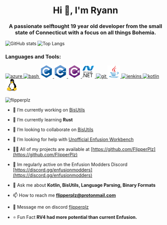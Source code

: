 <h1 align="center">Hi 👋, I'm Ryann</h1>
<h3 align="center">A passionate selftought 19 year old developer from the small state of Connecticut with a focus on all things Bohemia.</h3>

![GitHub stats](https://github-readme-stats.vercel.app/api?username=flipperplz&count_private=true&show_icons=true&theme=transparent)
![Top Langs](https://github-readme-stats.vercel.app/api/top-langs/?username=flipperplz&layout=compact&theme=transparent)

<h3 align="left">Languages and Tools:</h3>
<p align="left"> <a href="https://azure.microsoft.com/en-in/" target="_blank" rel="noreferrer"> <img src="https://www.vectorlogo.zone/logos/microsoft_azure/microsoft_azure-icon.svg" alt="azure" width="40" height="40"/> </a> <a href="https://www.gnu.org/software/bash/" target="_blank" rel="noreferrer"> <img src="https://www.vectorlogo.zone/logos/gnu_bash/gnu_bash-icon.svg" alt="bash" width="40" height="40"/> </a> <a href="https://www.cprogramming.com/" target="_blank" rel="noreferrer"> <img src="https://raw.githubusercontent.com/devicons/devicon/master/icons/c/c-original.svg" alt="c" width="40" height="40"/> </a> <a href="https://www.w3schools.com/cpp/" target="_blank" rel="noreferrer"> <img src="https://raw.githubusercontent.com/devicons/devicon/master/icons/cplusplus/cplusplus-original.svg" alt="cplusplus" width="40" height="40"/> </a> <a href="https://www.w3schools.com/cs/" target="_blank" rel="noreferrer"> <img src="https://raw.githubusercontent.com/devicons/devicon/master/icons/csharp/csharp-original.svg" alt="csharp" width="40" height="40"/> </a> <a href="https://dotnet.microsoft.com/" target="_blank" rel="noreferrer"> <img src="https://raw.githubusercontent.com/devicons/devicon/master/icons/dot-net/dot-net-original-wordmark.svg" alt="dotnet" width="40" height="40"/> </a> <a href="https://git-scm.com/" target="_blank" rel="noreferrer"> <img src="https://www.vectorlogo.zone/logos/git-scm/git-scm-icon.svg" alt="git" width="40" height="40"/> </a> <a href="https://www.java.com" target="_blank" rel="noreferrer"> <img src="https://raw.githubusercontent.com/devicons/devicon/master/icons/java/java-original.svg" alt="java" width="40" height="40"/> </a> <a href="https://www.jenkins.io" target="_blank" rel="noreferrer"> <img src="https://www.vectorlogo.zone/logos/jenkins/jenkins-icon.svg" alt="jenkins" width="40" height="40"/> </a> <a href="https://kotlinlang.org" target="_blank" rel="noreferrer"> <img src="https://www.vectorlogo.zone/logos/kotlinlang/kotlinlang-icon.svg" alt="kotlin" width="40" height="40"/> </a> <a href="https://www.linux.org/" target="_blank" rel="noreferrer"> <img src="https://raw.githubusercontent.com/devicons/devicon/master/icons/linux/linux-original.svg" alt="linux" width="40" height="40"/> </a> </p>

<p><img align="center" src="https://github-readme-streak-stats.herokuapp.com/?user=flipperplz&" alt="flipperplz" /></p>

- 🔭 I’m currently working on [BisUtils](https://github.com/FlipperPlz/BisUtils)

- 🌱 I’m currently learning **Rust**

- 👯 I’m looking to collaborate on [BisUtils](https://github.com/FlipperPlz/BisUtils)

- 🤝 I’m looking for help with [Unofficial Enfusion Workbench](https://github.com/FlipperPlz/Enfusion-Workbench)

- 👨‍💻 All of my projects are available at [https://github.com/FlipperPlz](https://github.com/FlipperPlz)

- 📝 Im regularly active on the Enfusion Modders Discord [https://discord.gg/enfusionmodders](https://discord.gg/enfusionmodders)

- 💬 Ask me about **Kotlin, BisUtils, Language Parsing, Binary Formats**

- 📫 How to reach me **flipperplz@protonmail.com**

- 📝 Message me on discord [flipperplz](flipperplz)

- ⭐ Fun Fact **RV4 had more potential than current Enfusion.**


